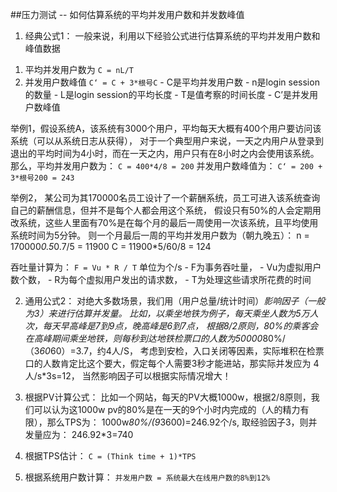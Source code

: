 ##压力测试 -- 如何估算系统的平均并发用户数和并发数峰值

1. 经典公式1：
   一般来说，利用以下经验公式进行估算系统的平均并发用户数和峰值数据
 
  1) 平均并发用户数为 
    `C = nL/T`
  2) 并发用户数峰值 
    `C‘ = C + 3*根号C`
    - C是平均并发用户数
    - n是login session的数量
    - L是login session的平均长度
    - T是值考察的时间长度
    - C’是并发用户数峰值
 
  举例1，假设系统A，该系统有3000个用户，平均每天大概有400个用户要访问该系统（可以从系统日志从获得），
  对于一个典型用户来说，一天之内用户从登录到退出的平均时间为4小时，而在一天之内，用户只有在8小时之内会使用该系统。
  那么，平均并发用户数为：
    `C = 400*4/8 = 200`
  并发用户数峰值为：
    `C‘ = 200 + 3*根号200 = 243`

  举例2， 某公司为其170000名员工设计了一个薪酬系统，员工可进入该系统查询自己的薪酬信息，但并不是每个人都会用这个系统，
  假设只有50%的人会定期用改系统，这些人里面有70%是在每个月的最后一周使用一次该系统，且平均使用系统时间为5分钟。
  则一个月最后一周的平均并发用户数为（朝九晚五）：
  n = 170000*0.5*0.7/5 = 11900
  C = 11900*5/60/8 = 124
 
  吞吐量计算为：
    `F = Vu * R / T` 单位为个/s
    - F为事务吞吐量，
    - Vu为虚拟用户数个数，
    - R为每个虚拟用户发出的请求数，
    - T为处理这些请求所花费的时间
 
2. 通用公式2：
  对绝大多数场景，我们用（用户总量/统计时间）*影响因子（一般为3）来进行估算并发量。
  比如，以乘坐地铁为例子，每天乘坐人数为5万人次，每天早高峰是7到9点，晚高峰是6到7点，
  根据8/2原则，80%的乘客会在高峰期间乘坐地铁，则每秒到达地铁检票口的人数为50000*80%/（3*60*60）=3.7，约4人/S，
  考虑到安检，入口关闭等因素，实际堆积在检票口的人数肯定比这个要大，假定每个人需要3秒才能进站，那实际并发应为
  4人/s*3s=12，
  当然影响因子可以根据实际情况增大！
 
3. 根据PV计算公式：
  比如一个网站，每天的PV大概1000w，根据2/8原则，我们可以认为这1000w pv的80%是在一天的9个小时内完成的（人的精力有限），那么TPS为：
  1000w*80%/(9*3600)=246.92个/s,
  取经验因子3，则并发量应为：
  246.92*3=740

4. 根据TPS估计：
   `C = (Think time + 1)*TPS`

5. 根据系统用户数计算：
   `并发用户数 = 系统最大在线用户数的8%到12%`
